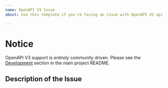 ```yaml
---
name: OpenAPI V3 Issue
about: Use this template if you're facing an issue with OpenAPI V3 api documents.

---
```


# Notice

OpenAPI V3 support is _entirely_ community driven.  Please see the [Development](https://github.com/kogosoftwarellc/open-api#development) section in the main project README.

## Description of the Issue
